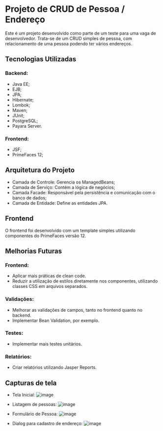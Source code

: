 # Projeto de CRUD de Pessoa / Endereço

Este é um projeto desenvolvido como parte de um teste para uma vaga de desenvolvedor. Trata-se de um CRUD simples de pessoa, com relacionamento de uma pessoa podendo ter vários endereços.

## Tecnologias Utilizadas

### Backend:
  - Java EE;
  - EJB;
  - JPA;
  - Hibernate;
  - Lombok;
  - Maven;
  - JUnit;
  - PostgreSQL;
  - Payara Server.

### Frontend:
  - JSF;
  - PrimeFaces 12;

## Arquitetura do Projeto

  - Camada de Controle: Gerencia os ManagedBeans;
  - Camada de Serviço: Contém a lógica de negócios;
  - Camada Facade: Responsável pela persistência e comunicação com o banco de dados;
  - Camada de Entidade: Define as entidades JPA.

## Frontend

O frontend foi desenvolvido com um template simples utilizando componentes do PrimeFaces versão 12.

## Melhorias Futuras

### Frontend:
  - Aplicar mais práticas de clean code.
  - Reduzir a utilização de estilos diretamente nos componentes, utilizando classes CSS em arquivos separados.

### Validações:
  - Melhorar as validações de campos, tanto no frontend quanto no backend.
  - Implementar Bean Validation, por exemplo.

### Testes:
  - Implementar mais testes unitários.

### Relatórios:
  - Criar relatórios utilizando Jasper Reports.

## Capturas de tela
  - Tela Inicial:
![image](https://github.com/user-attachments/assets/1c71222a-2781-49ed-b09e-955dd2abc4e3)

  - Listagem de pessoas:
![image](https://github.com/user-attachments/assets/6d2b0bb8-b20f-4d0a-93ad-3fd60f34f67a)

  - Formulário de Pessoa:
![image](https://github.com/user-attachments/assets/60647563-6d7a-411d-8fc8-c325fa281581)

  - Dialog para cadastro de endereço:
![image](https://github.com/user-attachments/assets/c025a876-b094-45dc-a87c-c462aa981bfc)




